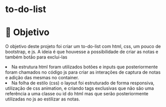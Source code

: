 # to-do-list
<h1>🤖 Objetivo</h1>

<p> O objetivo deste projeto foi criar um to-do-list com html, css, um pouco de bootstrap, e js. A ideia é que houvesse a possibilidade de criar as notas e também botão para exclui-las </p>

<li>Na estrutura html foram utilizados botões e inputs que posteriormente foram chamados no código js para criar as interações de captura de notas e adição das mesmas no container.</li>
<li>Na folha de estilo (css) o layout foi estruturado de forma responsiva, utilização de css animation, e criando tags exclusivas que não são uma referência a uma classe ou id do html mas que serão posteriormente utilizadas no js ao estilizar as notas. </li>
